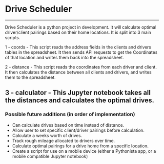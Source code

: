 # Drive Scheduler
---
Drive Scheduler is a python project in development. It will calculate optimal driver/client pairings based on their home locations. It is split into 3 main scripts.

1 - coords - This script reads the address fields in the clients and drivers tables in the spreadsheet. It then sends API requests to get the Coordinates of that location and writes them back into the spreadsheet.

2 - distance - This script reads the coordinates from each driver and client. It then calculates the distance between all clients and drivers, and writes them to the spreadsheet.

3 - calculator - This Jupyter notebook takes all the distances and calculates the optimal drives.
---
### Possible future additions (in order of implementation)

- Can calculate drives based on time instead of distance.
- Allow user to set specific client/driver pairings before calculation.
- Calculate a weeks worth of drives.
- Track rough mileage allocated to drivers over time.
- Calculate optimal pairings for a drive home from a specific location.
- Create a script for use on a mobile device (either a Pythonista app, or a mobile compatible Jupyter notebook)